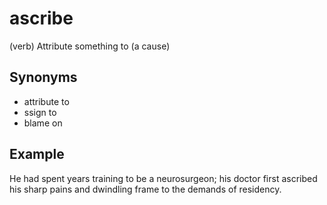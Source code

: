 # ascribe

(verb)  Attribute something to (a cause)

## Synonyms

+ attribute to
+  ssign to
+  blame on

## Example 

He had spent years training to be a neurosurgeon; his doctor first ascribed his sharp pains and dwindling frame to the demands of residency.
